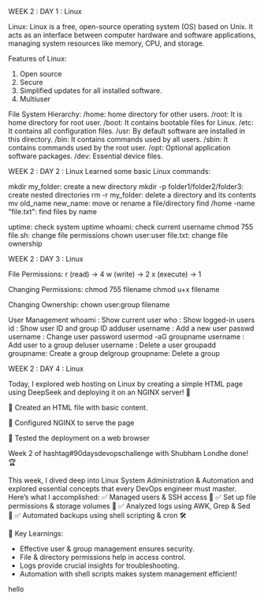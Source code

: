  WEEK 2 : DAY 1 : Linux

Linux: Linux is a free, open-source operating system (OS) based on Unix. It acts as an interface between computer hardware and software applications, managing system resources like memory, CPU, and storage.

Features of Linux:
1. Open source
2. Secure
3. Simplified updates for all installed software.
4. Multiuser


File System Hierarchy:
/home: home directory for other users.
/root: It is home directory for root user.
/boot: It contains bootable files for Linux.
/etc: It contains all configuration files.
/usr: By default software are installed in this directory.
/bin: It contains commands used by all users.
/sbin: It contains commands used by the root user.
/opt: Optional application software packages.
/dev: Essential device files.


WEEK 2 : DAY 2 : Linux
Learned some basic Linux commands:

mkdir my_folder: create a new directory
mkdir -p folder1/folder2/folder3: create nested directories
rm -r my_folder: delete a directory and its contents
mv old_name new_name: move or rename a file/directory
find /home -name "file.txt": find files by name

uptime: check system uptime
whoami: check current username
chmod 755 file.sh: change file permissions
chown user:user file.txt: change file ownership


WEEK 2 : DAY 3 : Linux

File Permissions:
r (read) → 4
w (write) → 2
x (execute) → 1

Changing Permissions:
chmod 755 filename 
chmod u+x filename 

Changing Ownership:
chown user:group filename

User Management
whoami : Show current user 
who : Show logged-in users
id : Show user ID and group ID
adduser username : Add a new user
passwd username : Change user password
usermod -aG groupname username : Add user to a group
deluser username : Delete a user
groupadd groupname: Create a group
delgroup groupname: Delete a group

WEEK 2 : DAY 4 : Linux

Today, I explored web hosting on Linux by creating a simple HTML page using DeepSeek and deploying it on an NGINX server! 🚀

🔹 Created an HTML file with basic content.

🔹 Configured NGINX to serve the page

🔹 Tested the deployment on a web browser

Week 2 of hashtag#90daysdevopschallenge with Shubham Londhe done! 🏆

This week, I dived deep into Linux System Administration & Automation and explored essential concepts that every DevOps engineer must master. Here’s what I accomplished:
✅ Managed users & SSH access 🔐
✅ Set up file permissions & storage volumes 📁
✅ Analyzed logs using AWK, Grep & Sed 📜
✅ Automated backups using shell scripting & cron 🛠️

🔹 Key Learnings:
 - Effective user & group management ensures security.
 - File & directory permissions help in access control.
 - Logs provide crucial insights for troubleshooting.
 - Automation with shell scripts makes system management efficient!


hello
